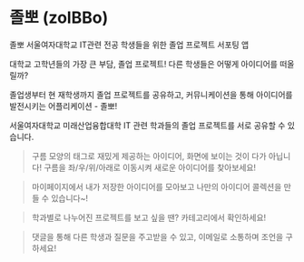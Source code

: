 # 졸뽀 (zolBBo)
졸뽀 서울여자대학교 IT관련 전공 학생들을 위한 졸업 프로젝트 서포팅 앱

대학교 고학년들의 가장 큰 부담, 졸업 프로젝트! 다른 학생들은 어떻게 아이디어를 떠올릴까?

졸업생부터 현 재학생까지 졸업 프로젝트를 공유하고, 커뮤니케이션을 통해 아이디어를 발전시키는 어플리케이션 - 졸뽀!

서울여자대학교 미래산업융합대학 IT 관련 학과들의 졸업 프로젝트를 서로 공유할 수 있습니다.


>구름 모양의 태그로 재밌게 제공하는 아이디어, 화면에 보이는 것이 다가 아닙니다! 구름을 좌/우/위/아래로 이동시켜 새로운 아이디어를 찾아보세요!

>마이페이지에서 내가 저장한 아이디어를 모아보고 나만의 아이디어 콜렉션을 만들 수 있습니다~!

>학과별로 나누어진 프로젝트를 보고 싶을 땐? 카테고리에서 확인하세요!

>댓글을 통해 다른 학생과 질문을 주고받을 수 있고, 이메일로 소통하며 조언을 구하세요!
